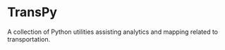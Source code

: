 # TransPy
A collection of Python utilities assisting analytics and mapping related to transportation.
